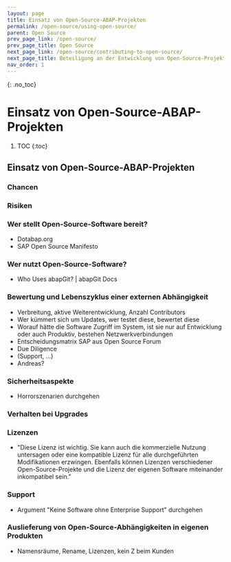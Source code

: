 ```yaml
---
layout: page
title: Einsatz von Open-Source-ABAP-Projekten
permalink: /open-source/using-open-source/
parent: Open Source
prev_page_link: /open-source/
prev_page_title: Open Source
next_page_link: /open-source/contributing-to-open-source/
next_page_title: Beteiligung an der Entwicklung von Open-Source-Projekten
nav_order: 1
---
```


{: .no_toc}
# Einsatz von Open-Source-ABAP-Projekten

1. TOC
{:toc}

## Einsatz von Open-Source-ABAP-Projekten

### Chancen

### Risiken

### Wer stellt Open-Source-Software bereit?

- Dotabap.org
- SAP Open Source Manifesto

### Wer nutzt Open-Source-Software?

- Who Uses abapGit? | abapGit Docs

### Bewertung und Lebenszyklus einer externen Abhängigkeit

- Verbreitung, aktive Weiterentwicklung, Anzahl Contributors
- Wer kümmert sich um Updates, wer testet diese, bewertet diese
- Worauf hätte die Software Zugriff im System, ist sie nur auf Entwicklung oder auch Produktiv, bestehen Netzwerkverbindungen
- Entscheidungsmatrix SAP aus Open Source Forum
- Due Diligence
- (Support, ...)
- Andreas?

### Sicherheitsaspekte

- Horrorszenarien durchgehen

### Verhalten bei Upgrades

### Lizenzen

- "Diese Lizenz ist wichtig. Sie kann auch die kommerzielle Nutzung untersagen oder eine kompatible Lizenz für alle durchgeführten Modifikationen erzwingen. Ebenfalls können Lizenzen verschiedener Open-Source-Projekte und die Lizenz der eigenen Software miteinander inkompatibel sein."

### Support

- Argument "Keine Software ohne Enterprise Support" durchgehen

### Auslieferung von Open-Source-Abhängigkeiten in eigenen Produkten

- Namensräume, Rename, Lizenzen, kein Z beim Kunden
